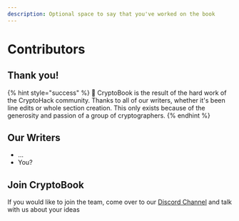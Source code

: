 ```yaml
---
description: Optional space to say that you've worked on the book
---
```


# Contributors

## Thank you!

{% hint style="success" %}
🥳  CryptoBook is the result of the hard work of the CryptoHack community. Thanks to all of our writers, whether it's been line edits or whole section creation. This only exists because of the generosity and passion of a group of cryptographers.
{% endhint %}

## Our Writers

* ...
* You?

## Join CryptoBook

If you would like to join the team, come over to our [Discord Channel](https://discord.gg/eJaJ3xC) and talk with us about your ideas

